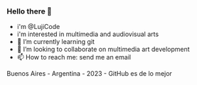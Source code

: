 ### Hello there 👋
- i'm @LujiCode
- i'm interested in multimedia and audiovisual arts
- 🌱 I’m currently learning git
- 👯 I’m looking to collaborate on multimedia art development
- 📫 How to reach me: send me an email

Buenos Aires - Argentina - 2023 - GitHub es de lo mejor


<!--
**LujiCode/LujiCode** is a ✨ _special_ ✨ repository because its `README.md` (this file) appears on your GitHub profile.

Here are some ideas to get you started:

- 🤔 I’m looking for help with ...
- 💬 Ask me about ...
- 😄 Pronouns: ...
- ⚡ Fun fact: ...
-->
